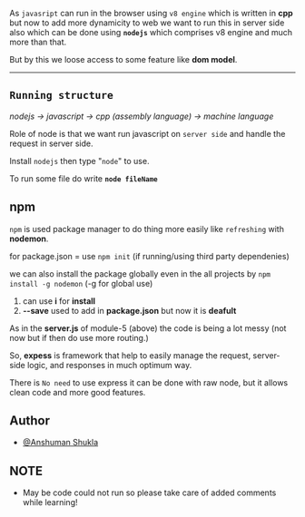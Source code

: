 As  `javasript`  can run in the browser using  `v8 engine`  which is written in **cpp** but now to add more dynamicity to web we want to run this in server side also which can be done using **`nodejs`** which comprises v8 engine and much more than that.

But by this we loose access to some feature like **dom model**.

--- 

## **`Running structure`**

*nodejs -> javascript -> cpp (assembly language) -> machine language*

Role of node is that we want run javascript on `server side` and handle the request in server side.

Install `nodejs` then type "`node`" to use.

To run some file do write **`node fileName`**

## npm
`npm` is used package manager to do thing more easily like `refreshing` with **nodemon**.

for package.json = use `npm init` (if running/using third party dependenies)

we can also install the package globally even in the all projects
by  `npm install -g nodemon` (-g for global use)

1.  can use **i** for **install**
2.  **--save** used to add in **package.json** but now it is **deafult**

As in the **server.js** of module-5 (above) the code is being a lot messy (not now but if then do use more routing.)

So, **expess** is framework that help to easily manage the request, server-side logic, and responses in much optimum way.

There is `No need` to use express it can be done with raw node, but it allows clean code and more good features.


## Author
- [@Anshuman Shukla](https://www.linkedin.com/in/anshuman-shukla-0a0a591ba/)


## NOTE
- May be code could not run so please take care of added comments while learning!